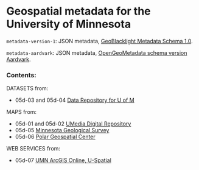 # Geospatial metadata for the University of Minnesota

`metadata-version-1`: JSON metadata, [GeoBlacklight Metadata Schema 1.0](https://opengeometadata.org/docs/gbl-1.0).

`metadata-aardvark`: JSON metadata,  [OpenGeoMetadata schema version Aardvark](https://opengeometadata.org/docs/ogm-aardvark).

### Contents:

DATASETS from:

* 05d-03 and 05d-04 [Data Repository for U of M](https://conservancy.umn.edu/drum) 


MAPS from:

* 05d-01 and 05d-02 [UMedia Digital Repository](https://umedia.lib.umn.edu/)
* 05d-05 [Minnesota Geological Survey](https://collection.mndigital.org/?f%5Bcollection_name_ssi%5D%5B%5D=Minnesota+Geological+Survey&f%5Bphysical_format_ssi%5D%5B%5D=Maps)
* 05d-06 [Polar Geospatial Center](https://maps.apps.pgc.umn.edu/)

WEB SERVICES from:

* 05d-07 [UMN ArcGIS Online, U-Spatial](https://umn.maps.arcgis.com/home/search.html?q=owner%3A%22%20University_of_Minnesota%22)


